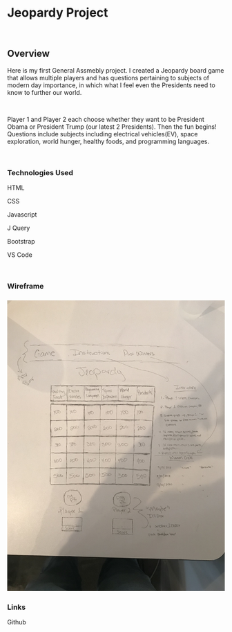 <h1>Jeopardy Project</h1>
<br>
<h2>Overview</h2>
<p>Here is my first General Assmebly project. I created a Jeopardy board game that allows multiple players and has questions pertaining to subjects of modern day importance, in which what I feel even the Presidents need to know to further our world.</p>
<br>
<p> Player 1 and Player 2 each choose whether they want to be President Obama or President Trump (our latest 2 Presidents). Then the fun begins! Questions include subjects including electrical vehicles(EV), space exploration, world hunger, healthy foods, and programming languages.</p>
<br>
<h3>Technologies Used</h3>
<p>HTML</p>
<p>CSS</p>
<p>Javascript</p>
<p>J Query</p>
<p>Bootstrap</p>
<p>VS Code</p>
<br>
<h3>Wireframe<h3>
<img src="wireframe.jpeg">
<br>
<h3>Links</h3>
<p>Github <a href="https://github.com/tflearydev/JeopardyGame.git"></a><p>

